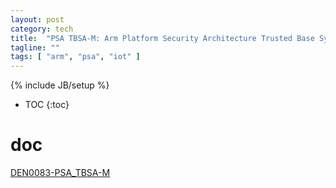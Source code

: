 ```yaml
---
layout: post
category: tech
title:  "PSA TBSA-M: Arm Platform Security Architecture Trusted Base System Architecture"
tagline: ""
tags: [ "arm", "psa", "iot" ] 
---
```

{% include JB/setup %}

* TOC
{:toc}

# doc

[DEN0083-PSA_TBSA-M](https://armkeil.blob.core.windows.net/developer/Files/pdf/PlatformSecurityArchitecture/Architect/DEN0083-PSA_TBSA-M_1.0-bet1.pdf)


